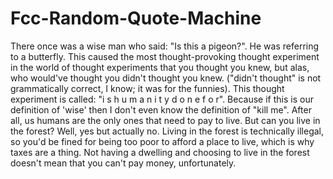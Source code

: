 # Fcc-Random-Quote-Machine
There once was a wise man who said: "Is this a pigeon?". He was referring to a butterfly. This caused the most thought-provoking thought experiment in the world of thought experiments that you thought you knew, but alas, who would've thought you didn't thought you knew. ("didn't thought" is not grammatically correct, I know; it was for the funnies). This thought experiment is called: "i s   h u m a n i t y   d o n e   f o r". Because if this is our definition of 'wise' then I don't even know the definition of "kill me". After all, us humans are the only ones that need to pay to live. But can you live in the forest? Well, yes but actually no. Living in the forest is technically illegal, so you'd be fined for being too poor to afford a place to live, which is why taxes are a thing. Not having a dwelling and choosing to live in the forest doesn't mean that you can't pay money, unfortunately.  

